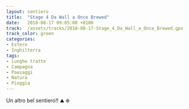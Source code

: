 ```yaml
---
layout: sentiero
title:  "Stage 4 Da Wall a Once Brewed"
date:   2018-08-17 09:05:00 +0100
track:  /assets/tracks/2018-08-17-Stage_4_Da_Wall_a_Once_Brewed.gpx
track_color: green
categories:
- Estero
- Inghilterra
tags:
- Lunghe tratte
- Campagna
- Paesaggi
- Natura
- Pioggia
---
```


Un altro bel sentiero!! :mountain: :snowflake:
